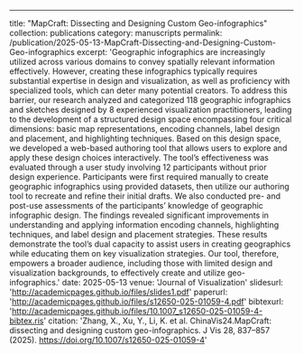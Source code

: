 ---
title: "MapCraft: Dissecting and Designing Custom Geo-infographics"
collection: publications
category: manuscripts
permalink: /publication/2025-05-13-MapCraft-Dissecting-and-Designing-Custom-Geo-infographics
excerpt: 'Geographic infographics are increasingly utilized across various domains to convey spatially relevant information effectively. However, creating these infographics typically requires substantial expertise in design and visualization, as well as proficiency with specialized tools, which can deter many potential creators. To address this barrier, our research analyzed and categorized 118 geographic infographics and sketches designed by 8 experienced visualization practitioners, leading to the development of a structured design space encompassing four critical dimensions: basic map representations, encoding channels, label design and placement, and highlighting techniques. Based on this design space, we developed a web-based authoring tool that allows users to explore and apply these design choices interactively. The tool’s effectiveness was evaluated through a user study involving 12 participants without prior design experience. Participants were first required manually to create geographic infographics using provided datasets, then utilize our authoring tool to recreate and refine their initial drafts. We also conducted pre- and post-use assessments of the participants’ knowledge of geographic infographic design. The findings revealed significant improvements in understanding and applying information encoding channels, highlighting techniques, and label design and placement strategies. These results demonstrate the tool’s dual capacity to assist users in creating geographics while educating them on key visualization strategies. Our tool, therefore, empowers a broader audience, including those with limited design and visualization backgrounds, to effectively create and utilize geo-infographics.'
date: 2025-05-13
venue: 'Journal of Visualization'
slidesurl: 'http://academicpages.github.io/files/slides1.pdf'
paperurl: 'http://academicpages.github.io/files/s12650-025-01059-4.pdf'
bibtexurl: 'http://academicpages.github.io/files/10.1007_s12650-025-01059-4-bibtex.ris'
citation: 'Zhang, X., Xu, Y., Li, K. et al. ChinaVis24.MapCraft: dissecting and designing custom geo-infographics. J Vis 28, 837–857 (2025). https://doi.org/10.1007/s12650-025-01059-4'


